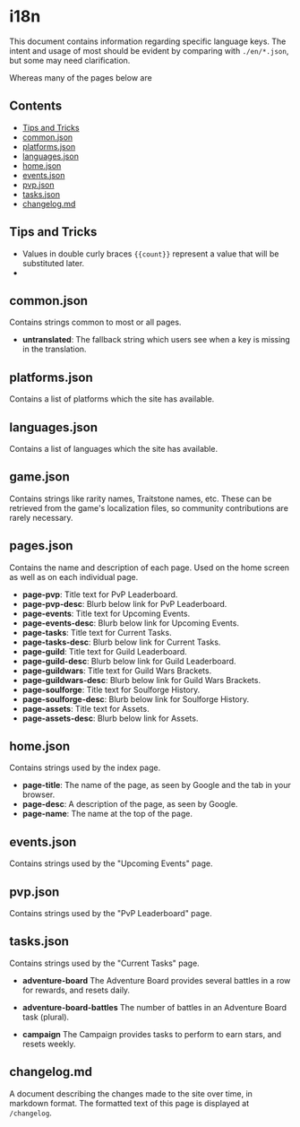 # i18n

This document contains information regarding specific language keys. The intent and usage of most should be evident by comparing with `./en/*.json`, but some may need clarification.

Whereas many of the pages below are

## Contents

- [Tips and Tricks](#tips-and-tricks)
- [common.json](#common.json)
- [platforms.json](#platforms.json)
- [languages.json](#languages.json)
- [home.json](#home.json)
- [events.json](#events.json)
- [pvp.json](#pvp.json)
- [tasks.json](#tasks.json)
- [changelog.md](#changelog.md)

## Tips and Tricks

- Values in double curly braces `{{count}}` represent a value that will be substituted later.
-

## common.json

Contains strings common to most or all pages.

- **untranslated**: The fallback string which users see when a key is missing in the translation.

## platforms.json

Contains a list of platforms which the site has available.

## languages.json

Contains a list of languages which the site has available.

## game.json

Contains strings like rarity names, Traitstone names, etc. These can be retrieved from the game's localization files, so community contributions are rarely necessary.

## pages.json

Contains the name and description of each page. Used on the home screen as well as on each individual page.

- **page-pvp**: Title text for PvP Leaderboard.
- **page-pvp-desc**: Blurb below link for PvP Leaderboard.
- **page-events**: Title text for Upcoming Events.
- **page-events-desc**: Blurb below link for Upcoming Events.
- **page-tasks**: Title text for Current Tasks.
- **page-tasks-desc**: Blurb below link for Current Tasks.
- **page-guild**: Title text for Guild Leaderboard.
- **page-guild-desc**: Blurb below link for Guild Leaderboard.
- **page-guildwars**: Title text for Guild Wars Brackets.
- **page-guildwars-desc**: Blurb below link for Guild Wars Brackets.
- **page-soulforge**: Title text for Soulforge History.
- **page-soulforge-desc**: Blurb below link for Soulforge History.
- **page-assets**: Title text for Assets.
- **page-assets-desc**: Blurb below link for Assets.

## home.json

Contains strings used by the index page.

- **page-title**: The name of the page, as seen by Google and the tab in your browser.
- **page-desc**: A description of the page, as seen by Google.
- **page-name**: The name at the top of the page.

## events.json

Contains strings used by the "Upcoming Events" page.

## pvp.json

Contains strings used by the "PvP Leaderboard" page.

## tasks.json

Contains strings used by the "Current Tasks" page.

- **adventure-board** The Adventure Board provides several battles in a row for rewards, and resets daily.
- **adventure-board-battles** The number of battles in an Adventure Board task (plural).

- **campaign** The Campaign provides tasks to perform to earn stars, and resets weekly.

## changelog.md

A document describing the changes made to the site over time, in markdown format. The formatted text of this page is displayed at `/changelog`.
